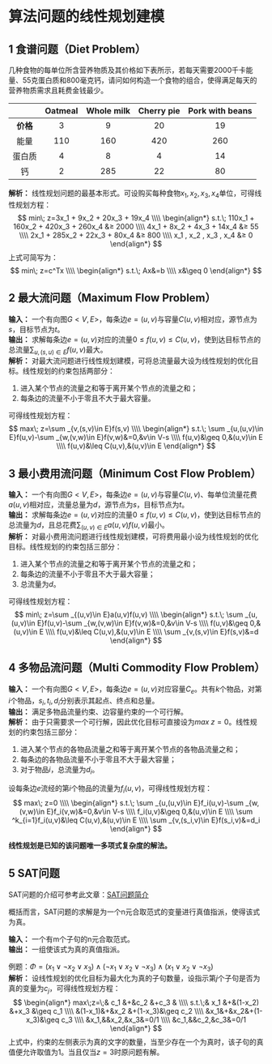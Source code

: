 # 算法问题的线性规划建模


## 1 食谱问题（Diet Problem）
几种食物的每单位所含营养物质及其价格如下表所示，若每天需要2000千卡能量、55克蛋白质和800毫克钙，请问如何构造一个食物的组合，使得满足每天的营养物质需求且耗费金钱最少。

||Oatmeal|Whole milk|Cherry pie|Pork with beans|
|:--:|:--:|:--:|:--:|:--:|
|**价格**|3|9|20|19|
|能量|110|160|420|260
|蛋白质|4|8|4|14|
|钙|2|285|22|80|

**解析：** 线性规划问题的最基本形式。可设购买每种食物$x_1,x_2,x_3,x_4$单位，可得线性规划方程：
$$
min\; z=3x_1 + 9x_2 + 20x_3 + 19x_4 \\\\
\begin{align*}
s.t.\; 110x_1 + 160x_2 + 420x_3 + 260x_4 &≥ 2000 \\\\
4x_1 + 8x_2 + 4x_3 + 14x_4 &≥ 55 \\\\ 
2x_1 + 285x_2 + 22x_3 + 80x_4 &≥ 800 \\\\ 
x_1 , x_2 , x_3 , x_4 &≥ 0
\end{align*}
$$
上式可简写为：
$$
min\; z=c^Tx \\\\
\begin{align*}
s.t.\; Ax&=b \\\\
x&\geq 0
\end{align*}
$$

## 2 最大流问题（Maximum Flow Problem）
**输入：** 一个有向图$G<V,E>$，每条边$e=(u,v)$与容量$C(u,v)$相对应，源节点为$s$，目标节点为$t$。    
**输出：** 求解每条边$e=(u,v)$对应的流量$0\leq f(u,v)\leq C(u,v)$，使到达目标节点的总流量$\sum _{u,(s,u)\in E}f(u,v)$最大。    
**解析：** 对最大流问题进行线性规划建模，可将总流量最大设为线性规划的优化目标。线性规划的约束包括两部分：
1. 进入某个节点的流量之和等于离开某个节点的流量之和；
2. 每条边的流量不小于零且不大于最大容量。

可得线性规划方程：
$$
max\; z=\sum _{v,(s,v)\in E}f(s,v) \\\\
\begin{align*}
s.t.\; \sum _{u,(u,v)\in E}f(u,v)-\sum _{w,(v,w)\in E}f(v,w)&=0,&v\in V-s \\\\
f(u,v)&\geq 0,&(u,v)\in E \\\\
f(u,v)&\leq C(u,v),&(u,v)\in E
\end{align*}
$$

## 3 最小费用流问题（Minimum Cost Flow Problem）
**输入：** 一个有向图$G<V,E>$，每条边$e=(u,v)$与容量$C(u,v)$、每单位流量花费$a(u,v)$相对应，流量总量为$d$，源节点为$s$，目标节点为$t$。    
**输出：** 求解每条边$e=(u,v)$对应的流量$0\leq f(u,v)\leq C(u,v)$，使到达目标节点的总流量为$d$，且总花费$\sum _{(u,v)\in E}a(u,v)f(u,v)$最小。    
**解析：** 对最小费用流问题进行线性规划建模，可将费用最小设为线性规划的优化目标。线性规划的约束包括三部分：
1. 进入某个节点的流量之和等于离开某个节点的流量之和；
2. 每条边的流量不小于零且不大于最大容量；
3. 总流量为$d$。

可得线性规划方程：
$$
min\; z=\sum _{(u,v)\in E}a(u,v)f(u,v) \\\\
\begin{align*}
s.t.\; \sum _{u,(u,v)\in E}f(u,v)-\sum _{w,(v,w)\in E}f(v,w)&=0,&v\in V-s \\\\
f(u,v)&\geq 0,&(u,v)\in E \\\\
f(u,v)&\leq C(u,v),&(u,v)\in E \\\\
\sum _{v,(s,v)\in E}f(s,v)&=d
\end{align*}
$$

## 4 多物品流问题（Multi Commodity Flow Problem）
**输入：** 一个有向图$G<V,E>$，每条边$e=(u,v)$对应容量$C_e$。共有$k$个物品，对第$i$个物品，$s_i,t_i,d_i$分别表示其起点、终点和总量。    
**输出：** 满足多物品流量约束、边容量约束的一个可行解。    
**解析：** 由于只需要求一个可行解，因此优化目标可直接设为$max\;z=0$。线性规划的约束包括三部分：
1. 进入某个节点的各物品流量之和等于离开某个节点的各物品流量之和；
2. 每条边的各物品流量不小于零且不大于最大容量；
3. 对于物品$i$，总流量为$d_i$。

设每条边$e$流经的第$i$个物品的流量为$f_i(u,v)$，可得线性规划方程：
$$
max\; z=0 \\\\
\begin{align*}
s.t.\; \sum _{u,(u,v)\in E}f_i(u,v)-\sum _{w,(v,w)\in E}f_i(v,w)&=0,&v\in V-s \\\\
f_i(u,v)&\geq 0,&(u,v)\in E \\\\
\sum ^k_{i=1}f_i(u,v)&\leq C(u,v),&(u,v)\in E \\\\
\sum _{v,(s_i,v)\in E}f(s_i,v)&=d_i
\end{align*}
$$

**线性规划是已知的该问题唯一多项式复杂度的解法。**

## 5 SAT问题
SAT问题的介绍可参考此文章：[SAT问题简介](https://zhuanlan.zhihu.com/p/432853785)    

概括而言，SAT问题的求解是为一个n元合取范式的变量进行真值指派，使得该式为真。

**输入：** 一个有m个子句的n元合取范式。    
**输出：** 一组使该式为真的真值指派。

例题：$\Phi=(x_1\vee \neg x_2 \vee x_3)\wedge (\neg x_1\vee x_2\vee \neg x_3)\wedge (x_1\vee x_2 \vee \neg x_3)$    
**解析：** 设线性规划的优化目标为最大化为真的子句数量，设指示第$j$个子句是否为真的变量为$c_j$，可得线性规划方程：
$$
\begin{align*}
max\;z=\;& c_1    &+&c_2     &+c_3 & \\\\
s.t.\;&  x_1    &+&(1-x_2) &+x_3 &\geq c_1 \\\\
      &(1-x_1)&+&x_2     &+(1-x_3)&\geq c_2 \\\\
      &x_1&+&x_2&+(1-x_3)&\geq c_3 \\\\
      &x_1,&&x_2,&x_3&=0/1 \\\\
      &c_1,&&c_2,&c_3&=0/1
\end{align*}
$$
上式中，约束的左侧表示为真的文字的数量，当至少存在一个为真时，该子句的真值便允许取值为1。当且仅当$z=3$时原问题有解。
